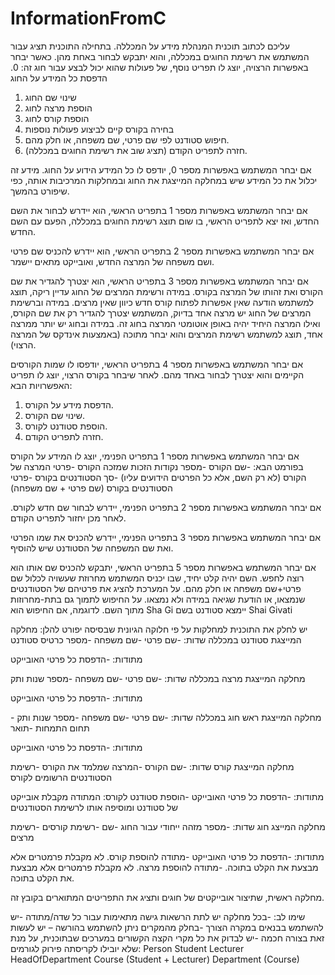 # InformationFromC
עליכם לכתוב תוכנית המנהלת מידע על המכללה. 
בתחילה התוכנית תציג עבור המשתמש את רשימת החוגים במכללה, והוא יתבקש לבחור באחת מהן. 
כאשר יבחר באפשרות הרצויה, יוצג לו תפריט נוסף, של פעולות שהוא יכול לבצע עבור חוג זה: 
0. הדפסת כל המידע על החוג
1. שינוי שם החוג
2. הוספת מרצה לחוג
3. הוספת קורס לחוג
4. בחירה בקורס קיים לביצוע פעולות נוספות
5. חיפוש סטודנט לפי שם פרטי, שם משפחה, או חלק מהם. 
6. חזרה לתפריט הקודם (תציג שוב את רשימת החוגים במכללה).

אם יבחר המשתמש באפשרות מספר 0, יודפס לו כל המידע הידוע על החוג. מידע זה יכלול את כל המידע שיש במחלקה המייצגת את החוג ובמחלקות המרכיבות אותה, כפי שיפורט בהמשך. 

אם יבחר המשתמש באפשרות מספר 1 בתפריט הראשי, הוא יידרש לבחור את השם החדש, ואז יצא לתפריט הראשי, בו שום תוצג רשימת החוגים במכללה, הפעם עם השם החדש. 

אם יבחר המשתמש באפשרות מספר 2 בתפריט הראשי, הוא יידרש להכניס שם פרטי ושם משפחה של המרצה החדש, ואובייקט מתאים יישמר. 

אם יבחר המשתמש באפשרות מספר  3 בתפריט הראשי, הוא יצטרך להגדיר את שם הקורס ואת זהותו של המרצה בקורס. במידה ורשימת המרצים של החוג עדיין ריקה, תוצג למשתמש הודעה שאין אפשרות לפתוח קורס חדש כיוון שאין מרצים. במידה וברשימת המרצים של החוג יש מרצה אחד בדיוק, המשתמש יצטרך להגדיר רק את שם הקורס, ואילו המרצה היחיד יהיה באופן אוטומטי המרצה בחוג זה. במידה ובחוג יש יותר ממרצה אחד, תוצג למשתמש רשימת המרצים והוא יבחר מתוכה (באמצעות אינדקס של המרצה הרצוי). 

אם יבחר המשתמש באפשרות מספר 4 בתפריט הראשי, יודפסו לו שמות הקורסים הקיימים והוא יצטרך לבחור באחד מהם. לאחר שיבחר בקורס הרצוי, יוצג לו תפריט האפשרויות הבא: 
1. הדפסת מידע על הקורס. 
2. שינוי שם הקורס.
3. הוספת סטודנט לקורס. 
4. חזרה לתפריט הקודם.



אם יבחר המשתמש באפשרות מספר 1 בתפריט הפנימי, יוצג לו המידע על הקורס בפורמט הבא:
-שם הקורס
-מספר נקודות הזכות שמזכה הקורס
-פרטי המרצה של הקורס (לא רק השם, אלא כל הפרטים הידועים עליו)
-סך הסטודנטים בקורס
-פרטי הסטודנטים בקורס (שם פרטי + שם משפחה)

אם יבחר המשתמש באפשרות מספר 2  בתפריט הפנימי, יידרש לבחור שם חדש לקורס. לאחר מכן יחזור לתפריט הקודם. 

אם יבחר המשתמש באפשרות מספר 3 בתפריט הפנימי, יידרש להכניס את שמו הפרטי ואת שם המשפחה של הסטודנט שיש להוסיף. 



אם יבחר המשתמש באפשרות מספר 5 בתפריט הראשי, יתבקש להכניס שם אותו הוא רוצה לחפש. השם יהיה קלט יחיד, שבו יכניס המשתמש מחרוזת שעשויה לכלול שם פרטי+שם משפחה או חלק מהם. על המערכת להציג את פרטיהם של הסטודנטים שנמצאו, או הודעת שגיאה במידה ולא נמצאו. 
על החיפוש לתמוך גם בתת-מחרוזות מתוך השם. לדוגמה, אם החיפוש הוא 
Sha Gi
יימצא סטודנט בשם Shai Givati


יש לחלק את התוכנית למחלקות על פי חלוקה הגיונית שבסיסה יפורט להלן: 
מחלקה המייצגת סטודנט במכללה
שדות: 
-שם פרטי
-שם משפחה
-מספר כרטיס סטודנט

מתודות:
-הדפסת כל פרטי האובייקט


מחלקה המייצגת מרצה במכללה 
שדות: 
-שם פרטי
-שם משפחה
-מספר שנות ותק

מתודות:
-הדפסת כל פרטי האובייקט


מחלקה המייצגת ראש חוג במכללה
שדות: 
-שם פרטי
-שם משפחה
-מספר שנות ותק
-תחום התמחות
-תואר

מתודות:
-הדפסת כל פרטי האובייקט

מחלקה המייצגת קורס
שדות: 
-שם הקורס
-המרצה שמלמד את הקורס
-רשימת הסטודנטים הרשומים לקורס

מתודות:
-הדפסת כל פרטי האובייקט
-הוספת סטודנט לקורס: המתודה מקבלת אובייקט של סטודנט ומוסיפה אותו לרשימת הסטודנטים


מחלקה המייצג חוג
שדות: 
-מספר מזהה ייחודי עבור החוג
-שם
-רשימת קורסים
-רשימת מרצים

מתודות: 
-הדפסת כל פרטי האובייקט
-מתודה להוספת קורס. לא מקבלת פרמטרים אלא מבצעת את הקלט בתוכה. 
-מתודה להוספת מרצה. לא מקבלת פרמטרים אלא מבצעת את הקלט בתוכה. 


מחלקה ראשית, שתיצור אובייקטים של חוגים ותציג את התפריטים המתוארים בקובץ זה. 


שימו לב: 
-בכל מחלקה יש לתת הרשאות גישה מתאימות עבור כל שדה/מתודה
-יש להשתמש בבנאים במקרה הצורך
-בחלק מהמקרים ניתן להשתמש בהורשה – יש לעשות זאת בצורה חכמה
-יש לבדוק את כל מקרי הקצה הקשורים במערכים שבתוכנית, על מנת שלא יובילו לקריסתה
פירוק לגורמים:
Person
Student
Lecturer
HeadOfDepartment
Course (Student + Lecturer)
Department (Course)





